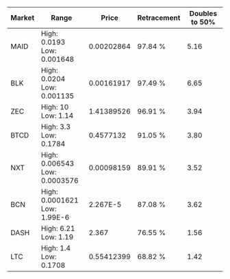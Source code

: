 | Market | Range | Price| Retracement | Doubles to 50% |
| --- | --- | --- | --- | --- |
| MAID | High: 0.0193<br />Low: 0.001648 | 0.00202864 | 97.84 % | 5.16 |
| BLK | High: 0.0204<br />Low: 0.001135 | 0.00161917 | 97.49 % | 6.65 |
| ZEC | High: 10<br />Low: 1.14 | 1.41389526 | 96.91 % | 3.94 |
| BTCD | High: 3.3<br />Low: 0.1784 | 0.4577132 | 91.05 % | 3.80 |
| NXT | High: 0.006543<br />Low: 0.0003576 | 0.00098159 | 89.91 % | 3.52 |
| BCN | High: 0.0001621<br />Low: 1.99E-6 | 2.267E-5 | 87.08 % | 3.62 |
| DASH | High: 6.21<br />Low: 1.19 | 2.367 | 76.55 % | 1.56 |
| LTC | High: 1.4<br />Low: 0.1708 | 0.55412399 | 68.82 % | 1.42 |
